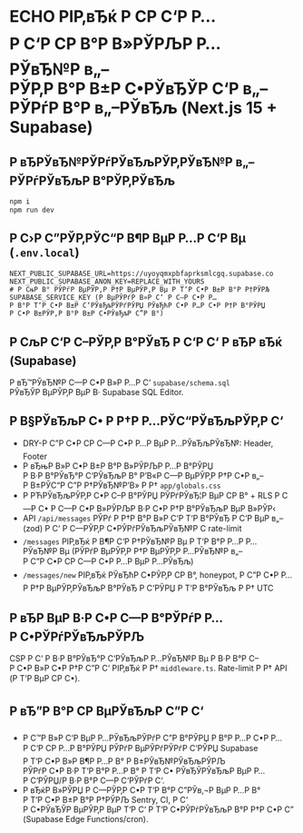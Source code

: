 ﻿# ECHO РІР‚вЂќ Р СР С‘Р Р…Р С‘Р СР В°Р В»РЎРЉР Р…РЎвЂ№Р в„– РЎР‚Р В°Р В±Р С•РЎвЂЎР С‘Р в„– РЎРѓР В°Р в„–РЎвЂљ (Next.js 15 + Supabase)

## Р вЂРЎвЂ№РЎРѓРЎвЂљРЎР‚РЎвЂ№Р в„– РЎРѓРЎвЂљР В°РЎР‚РЎвЂљ
```bash
npm i
npm run dev
```

## Р С›Р С”РЎР‚РЎС“Р В¶Р ВµР Р…Р С‘Р Вµ (`.env.local`)
```
NEXT_PUBLIC_SUPABASE_URL=https://uyoyqmxpbfaprksmlcgq.supabase.co
NEXT_PUBLIC_SUPABASE_ANON_KEY=REPLACE_WITH_YOURS
# Р СњР В° РЎРѓР ВµРЎР‚Р Р†Р ВµРЎР‚Р Вµ Р Т‘Р С•Р В±Р В°Р Р†РЎРЉ SUPABASE_SERVICE_KEY (Р ВµРЎРѓР В»Р С‘ Р С—Р С•Р Р…Р В°Р Т‘Р С•Р В±Р С‘РЎвЂљРЎРѓРЎРЏ РЎвЂћР С•Р Р…Р С•Р Р†Р В°РЎРЏ Р С•Р В±РЎР‚Р В°Р В±Р С•РЎвЂљР С”Р В°)
```

## Р СљР С‘Р С–РЎР‚Р В°РЎвЂ Р С‘Р С‘ Р вЂР вЂќ (Supabase)
Р вЂ™РЎвЂ№Р С—Р С•Р В»Р Р…Р С‘ `supabase/schema.sql` РЎвЂЎР ВµРЎР‚Р ВµР В· Supabase SQL Editor.

## Р В§РЎвЂљР С• Р Р†Р Р…РЎС“РЎвЂљРЎР‚Р С‘
- DRY-Р С”Р С•Р СР С—Р С•Р Р…Р ВµР Р…РЎвЂљРЎвЂ№: Header, Footer
- Р вЂњР В»Р С•Р В±Р В°Р В»РЎРЉР Р…Р В°РЎРЏ Р В·Р В°РЎвЂ°Р С‘РЎвЂљР В° Р’В«Р С—Р ВµРЎР‚Р Р†Р С•Р в„– Р В±РЎС“Р С”Р Р†РЎвЂ№Р’В» Р Р† `app/globals.css`
- Р РЋРЎвЂљРЎР‚Р С•Р С–Р В°РЎРЏ РЎРѓРЎвЂ¦Р ВµР СР В° + RLS Р С—Р С• Р С—Р С•Р В»РЎРЉР В·Р С•Р Р†Р В°РЎвЂљР ВµР В»РЎР‹
- API `/api/messages` РЎРѓ Р Р†Р В°Р В»Р С‘Р Т‘Р В°РЎвЂ Р С‘Р ВµР в„– (zod) Р С‘ Р С—РЎР‚Р С•РЎРѓРЎвЂљРЎвЂ№Р С rate-limit
- `/messages` РІР‚вЂќ Р В¶Р С‘Р Р†РЎвЂ№Р Вµ Р Т‘Р В°Р Р…Р Р…РЎвЂ№Р Вµ (РЎРѓР ВµРЎР‚Р Р†Р ВµРЎР‚Р Р…РЎвЂ№Р в„– Р С”Р С•Р СР С—Р С•Р Р…Р ВµР Р…РЎвЂљ)
- `/messages/new` РІР‚вЂќ РЎвЂћР С•РЎР‚Р СР В°, honeypot, Р С”Р С•Р Р…Р Р†Р ВµРЎР‚РЎвЂљР В°РЎвЂ Р С‘РЎРЏ Р Т‘Р В°РЎвЂљ Р Р† UTC

## Р вЂР ВµР В·Р С•Р С—Р В°РЎРѓР Р…Р С•РЎРѓРЎвЂљРЎРЉ
CSP Р С‘ Р В·Р В°РЎвЂ°Р С‘РЎвЂљР Р…РЎвЂ№Р Вµ Р В·Р В°Р С–Р С•Р В»Р С•Р Р†Р С”Р С‘ РІР‚вЂќ Р Р† `middleware.ts`. Rate-limit Р Р† API (Р Т‘Р ВµР СР С•).

## Р вЂ”Р В°Р СР ВµРЎвЂљР С”Р С‘
- Р С™Р В»Р С‘Р ВµР Р…РЎвЂљРЎРѓР С”Р В°РЎРЏ Р В°Р Р…Р С•Р Р…Р С‘Р СР Р…Р В°РЎРЏ РЎРѓР ВµРЎРѓРЎРѓР С‘РЎРЏ Supabase Р Т‘Р С•Р В»Р В¶Р Р…Р В° Р В±РЎвЂ№РЎвЂљРЎРЉ РЎРѓР С•Р В·Р Т‘Р В°Р Р…Р В° Р Т‘Р С• РЎвЂЎРЎвЂљР ВµР Р…Р С‘РЎРЏ/Р В·Р В°Р С—Р С‘РЎРѓР С‘.
- Р вЂќР В»РЎРЏ Р С—РЎР‚Р С•Р Т‘Р В°Р С”РЎв‚¬Р ВµР Р…Р В° Р Т‘Р С•Р В±Р В°Р Р†РЎРЉ Sentry, CI, Р С‘ Р С•РЎвЂЎР ВµРЎР‚Р ВµР Т‘Р С‘ Р Т‘Р С•РЎРѓРЎвЂљР В°Р Р†Р С•Р С” (Supabase Edge Functions/cron).


